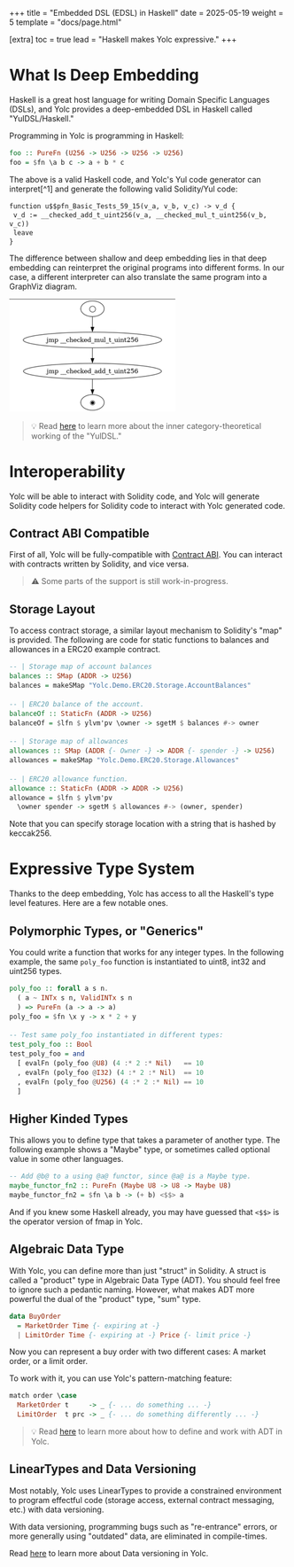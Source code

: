 +++
title = "Embedded DSL (EDSL) in Haskell"
date = 2025-05-19
weight = 5
template = "docs/page.html"

[extra]
toc = true
lead = "Haskell makes Yolc expressive."
+++

# What Is Deep Embedding

Haskell is a great host language for writing Domain Specific Languages (DSLs), and Yolc provides a deep-embedded DSL in
Haskell called "YulDSL/Haskell."

Programming in Yolc is programming in Haskell:

```haskell
foo :: PureFn (U256 -> U256 -> U256 -> U256)
foo = $fn \a b c -> a + b * c
```

The above is a valid Haskell code, and Yolc's Yul code generator can interpret[^1] and generate the
following valid Solidity/Yul code:

```zig
function u$$pfn_Basic_Tests_59_15(v_a, v_b, v_c) -> v_d {
 v_d := __checked_add_t_uint256(v_a, __checked_mul_t_uint256(v_b, v_c))
 leave
}
```

The difference between shallow and deep embedding lies in that deep embedding can reinterpret the original programs into
different forms. In our case, a different interpreter can also translate the same program into a GraphViz diagram.

![GraphViz preview of foo](/concepts/edsl/previewfn-graphviz.png)

> 💡 Read [here](/docs/advanced/category-dsl/) to learn more about the inner category-theoretical working of the "YulDSL."

# Interoperability

Yolc will be able to interact with Solidity code, and Yolc will generate Solidity code helpers for Solidity code to
interact with Yolc generated code.

## Contract ABI Compatible

First of all, Yolc will be fully-compatible with [Contract
ABI](https://docs.soliditylang.org/en/latest/abi-spec.html). You can interact with contracts written by Solidity, and
vice versa.

> ⚠️ Some parts of the support is still work-in-progress.

## Storage Layout

To access contract storage, a similar layout mechanism to Solidity's "map" is provided. The following are code for static
functions to balances and allowances in a ERC20 example contract.

```haskell
-- | Storage map of account balances
balances :: SMap (ADDR -> U256)
balances = makeSMap "Yolc.Demo.ERC20.Storage.AccountBalances"

-- | ERC20 balance of the account.
balanceOf :: StaticFn (ADDR -> U256)
balanceOf = $lfn $ ylvm'pv \owner -> sgetM $ balances #-> owner

-- | Storage map of allowances
allowances :: SMap (ADDR {- Owner -} -> ADDR {- spender -} -> U256)
allowances = makeSMap "Yolc.Demo.ERC20.Storage.Allowances"

-- | ERC20 allowance function.
allowance :: StaticFn (ADDR -> ADDR -> U256)
allowance = $lfn $ ylvm'pv
  \owner spender -> sgetM $ allowances #-> (owner, spender)
```

Note that you can specify storage location with a string that is hashed by keccak256.

# Expressive Type System

Thanks to the deep embedding, Yolc has access to all the Haskell's type level features. Here are a few notable ones.

## Polymorphic Types, or "Generics"

You could write a function that works for any integer types. In the following example, the same `poly_foo` function is
instantiated to uint8, int32 and uint256 types.

```haskell
poly_foo :: forall a s n.
  ( a ~ INTx s n, ValidINTx s n
  ) => PureFn (a -> a -> a)
poly_foo = $fn \x y -> x * 2 + y

-- Test same poly_foo instantiated in different types:
test_poly_foo :: Bool
test_poly_foo = and
  [ evalFn (poly_foo @U8) (4 :* 2 :* Nil)   == 10
  , evalFn (poly_foo @I32) (4 :* 2 :* Nil)  == 10
  , evalFn (poly_foo @U256) (4 :* 2 :* Nil) == 10
  ]
```

## Higher Kinded Types

This allows you to define type that takes a parameter of another type. The following example shows a "Maybe" type, or
sometimes called optional value in some other languages.

```haskell
-- Add @b@ to a using @a@ functor, since @a@ is a Maybe type.
maybe_functor_fn2 :: PureFn (Maybe U8 -> U8 -> Maybe U8)
maybe_functor_fn2 = $fn \a b -> (+ b) <$$> a
```

And if you knew some Haskell already, you may have guessed that `<$$>` is the operator version of fmap in Yolc.

## Algebraic Data Type

With Yolc, you can define more than just "struct" in Solidity. A struct is called a "product" type in Algebraic Data
Type (ADT). You should feel free to ignore such a pedantic naming. However, what makes ADT more powerful the dual of the
"product" type, "sum" type.

```haskell
data BuyOrder
  = MarketOrder Time {- expiring at -}
  | LimitOrder Time {- expiring at -} Price {- limit price -}
```

Now you can represent a buy order with two different cases: A market order, or a limit order.

To work with it, you can use Yolc's pattern-matching feature:

```haskell
match order \case
  MarketOrder t     -> _ {- ... do something ... -}
  LimitOrder  t prc -> _ {- ... do something differently ... -}
```

> 💡 Read [here](/docs/concepts/adt) to learn more about how to define and work with ADT in Yolc.

## LinearTypes and Data Versioning

Most notably, Yolc uses LinearTypes to provide a constrained environment to program effectful code (storage access,
external contract messaging, etc.) with data versioning.

With data versioning, programming bugs such as "re-entrance" errors, or more generally using "outdated" data, are
eliminated in compile-times.

Read [here](/docs/concepts/data-versioning) to learn more about Data versioning in Yolc.